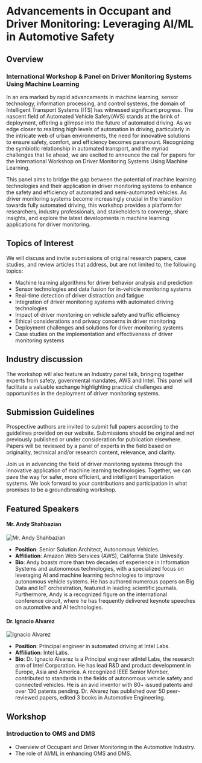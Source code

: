 # Advancements in Occupant and Driver Monitoring: Leveraging AI/ML in Automotive Safety

##  Overview
### International Workshop & Panel on Driver Monitoring Systems Using Machine Learning

In an era marked by rapid advancements in machine learning, sensor technology, information processing, and control systems, the domain of Intelligent Transport Systems (ITS) has witnessed significant progress. The nascent field of Automated Vehicle Safety(AVS) stands at the brink of deployment, offering a glimpse into the future of automated driving. As we edge closer to realizing high levels of automation in driving, particularly in the intricate web of urban environments, the need for innovative solutions to ensure safety, comfort, and efficiency becomes paramount. Recognizing the symbiotic relationship in automated transport, and the myriad challenges that lie ahead, we are excited to announce the call for papers for the International Workshop on Driver Monitoring Systems Using Machine Learning.

This panel aims to bridge the gap between the potential of machine learning technologies and their application in driver monitoring systems to enhance the safety and efficiency of automated and semi-automated vehicles. As driver monitoring systems become increasingly crucial in the transition towards fully automated driving, this workshop provides a platform for researchers, industry professionals, and stakeholders to converge, share insights, and explore the latest developments in machine learning applications for driver monitoring.

## Topics of Interest
We will discuss and invite submissions of original research papers, case studies, and review articles that address, but are not limited to, the following topics:
- Machine learning algorithms for driver behavior analysis and prediction
- Sensor technologies and data fusion for in-vehicle monitoring systems
- Real-time detection of driver distraction and fatigue
- Integration of driver monitoring systems with automated driving technologies
- Impact of driver monitoring on vehicle safety and traffic efficiency
- Ethical considerations and privacy concerns in driver monitoring
- Deployment challenges and solutions for driver monitoring systems 
- Case studies on the implementation and effectiveness of driver monitoring systems

## Industry discussion
The workshop will also feature an Industry panel talk, bringing together experts from safety, govenmental mandates, AWS and Intel. This panel will facilitate a valuable exchange highlighting practical challenges and opportunities in the deployment of driver monitoring systems.

## Submission Guidelines
Prospective authors are invited to submit full papers according to the guidelines provided on our website. Submissions should be original and not previously published or under consideration for publication elsewhere. Papers will be reviewed by a panel of experts in the field based on originality, technical and/or research content, relevance, and clarity.

Join us in advancing the field of driver monitoring systems through the innovative application of machine learning technologies. Together, we can pave the way for safer, more efficient, and intelligent transportation systems. We look forward to your contributions and participation in what promises to be a groundbreaking workshop.


## Featured Speakers


#### Mr. Andy Shahbazian
![Mr. Andy Shahbazian]({{site.baseurl}}/me2.jpeg)

- **Position**: Senior Solution Architect, Autonomous Vehicles.
- **Affiliation**: Amazon Web Services (AWS), California State Univesity.
- **Bio**: Andy boasts more than two decades of experience in Information Systems and autonomous technologies, with a specialized focus on leveraging AI and machine learning technologies to improve autonomous vehicle systems. He has authored numerous papers on Big Data and IoT orchestration, featured in leading scientific journals. Furthermore, Andy is a recognized figure on the international conference circuit, where he has frequently delivered keynote speeches on automotive and AI technologies. 

#### Dr. Ignacio Alvarez
![Ignacio Alvarez]({{site.baseurl}}/ignacio.png)
- **Position**: Principal engineer in automated driving at Intel Labs.
- **Affiliation**: Intel Labs.
- **Bio**:  Dr. Ignacio Alvarez is a Principal engineer atIntel Labs, the research arm of Intel Corporation.  He has lead R&D and product development in Europe, Asia and America. A recognized IEEE Senior Member, contributed to standards in the fields of autonomous vehicle safety and connected vehicles. He is an avid inventor with 80+ issued patents and over 130 patents pending. Dr. Alvarez has published over 50 peer-reviewed papers, edited 3 books in Automotive Engineering. 

## Workshop 

###  Introduction to OMS and DMS
- Overview of Occupant and Driver Monitoring in the Automotive Industry.
- The role of AI/ML in enhancing OMS and DMS.
